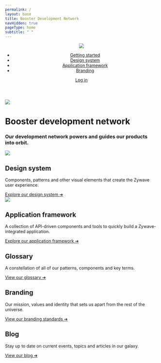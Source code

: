 ```yaml
---
permalink: /
layout: base
title: Booster Development Network
navHidden: true
pageType: home
subtitle: " "
---
```

<header class="home-nav">
    <div class="home-nav-content">
        <div class="logo"><img src="/images/home/zywave-logo.svg" /></div>
        <nav>
            <ul>
                <li><a href="{{ '/coming-soon/' | url }}">Getting started</a></li>
                <li><a href="{{ '/design-system/about/' | url }}">Design system</a></li>
                <li><a href="{{ '/application-framework/about/' | url }}">Application framework</a></li>
                <li><a href="https://thenewz.zywave.com/wp-content/uploads/2020/08/Zywave-Brand-Guide.pdf">Branding</a></li>
            </ul>
        </nav>
        <div class="login"><a href="/admin">Log in</a></div>
    </div>
</header>
<div class="home-header">
    <div class="home-header-content">
        <img src="/images/home/rocket.svg" />
        <div class="heading">
            <h1>
                <span>Booster</span>
                <span class="smaller">development network</span>
            </h1>
            <h3>Our development network powers and guides our products into orbit.</h3>
        </div>
        <div id="search-home"></div>
    </div>
</div>
<div class="home-content">
    <div class="card primary design-system">
        <img src="/images/home/design-system.svg" />
        <div class="text">
            <h2>Design system</h2>
            <p>Components, patterns and other visual elements that create the Zywave user experience.</p>
            <a href="{{ '/design-system/about/' | url }}">Explore our design system ➔</a>
        </div>
    </div>
    <div class="card primary application-framework">
        <img src="/images/home/application-framework.svg" />
        <div class="text">
            <h2>Application framework</h2>
            <p>A collection of API-driven components and tools to quickly build a Zywave-integrated application.</p>
            <a href="{{ '/application-framework/about/' | url }}">Explore our application framework ➔</a>
        </div>
    </div>
    <div class="card secondary">
        <h2>Glossary </h2>
        <p>A constellation of all of our patterns, components and key terms.</p>
        <a href="{{ '/coming-soon/' | url }}">View our glossary ➔</a>
    </div>
    <div class="card secondary">
        <h2>Branding </h2>
        <p>Our mission, values and identity that sets us apart from the rest of the universe.</p>
        <a href="https://thenewz.zywave.com/wp-content/uploads/2020/08/Zywave-Brand-Guide.pdf">View our branding standards ➔</a>
    </div>
    <div class="card secondary">
        <h2>Blog</h2>
        <p>Stay up to date on current events, topics and articles in our galaxy.</p>
        <a href="{{ '/coming-soon/' | url }}">View our blog ➔</a>
    </div>
</div>